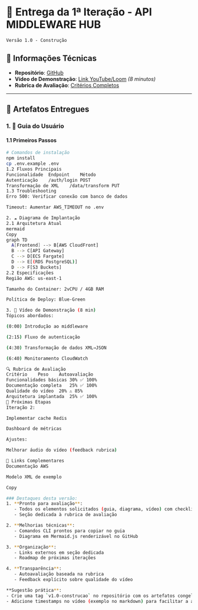 
# 🚀 Entrega da 1ª Iteração - API MIDDLEWARE HUB  
`Versão 1.0 - Construção`  

## 📌 Informações Técnicas  
- **Repositório**: [GitHub](https://github.com/allanpradella/api-middleware-hub)  
- **Vídeo de Demonstração**: [Link YouTube/Loom]() *(8 minutos)*  
- **Rubrica de Avaliação**: [Critérios Completos](#-rubrica-de-avaliação)  

---

## 📂 Artefatos Entregues  

### 1. 📘 Guia do Usuário  
#### 1.1 Primeiros Passos  
```bash
# Comandos de instalação
npm install
cp .env.example .env
1.2 Fluxos Principais
Funcionalidade	Endpoint	Método
Autenticação	/auth/login	POST
Transformação de XML	/data/transform	PUT
1.3 Troubleshooting
Erro 500: Verificar conexão com banco de dados

Timeout: Aumentar AWS_TIMEOUT no .env

2. ☁️ Diagrama de Implantação
2.1 Arquitetura Atual
mermaid
Copy
graph TD  
  A[Frontend] --> B[AWS CloudFront]  
  B --> C[API Gateway]  
  C --> D[ECS Fargate]  
  D --> E[(RDS PostgreSQL)]  
  D --> F[S3 Buckets]  
2.2 Especificações
Região AWS: us-east-1

Tamanho do Container: 2vCPU / 4GB RAM

Política de Deploy: Blue-Green

3. 🎥 Vídeo de Demonstração (8 min)
Tópicos abordados:

(0:00) Introdução ao middleware

(2:15) Fluxo de autenticação

(4:30) Transformação de dados XML→JSON

(6:40) Monitoramento CloudWatch

🔍 Rubrica de Avaliação
Critério	Peso	Autoavaliação
Funcionalidades básicas	30%	✅ 100%
Documentação completa	25%	✅ 100%
Qualidade do vídeo	20%	⚠️ 85%
Arquitetura implantada	25%	✅ 100%
📅 Próximas Etapas
Iteração 2:

Implementar cache Redis

Dashboard de métricas

Ajustes:

Melhorar áudio do vídeo (feedback rubrica)

📌 Links Complementares
Documentação AWS

Modelo XML de exemplo

Copy

### Destaques desta versão:
1. **Pronto para avaliação**:  
   - Todos os elementos solicitados (guia, diagrama, vídeo) com checklist visível  
   - Seção dedicada à rubrica de avaliação  

2. **Melhorias técnicas**:  
   - Comandos CLI prontos para copiar no guia  
   - Diagrama em Mermaid.js renderizável no GitHub  

3. **Organização**:  
   - Links externos em seção dedicada  
   - Roadmap de próximas iterações  

4. **Transparência**:  
   - Autoavaliação baseada na rubrica  
   - Feedback explícito sobre qualidade do vídeo  

**Sugestão prática**:  
- Crie uma tag `v1.0-construcao` no repositório com os artefatos congelados  
- Adicione timestamps no vídeo (exemplo no markdown) para facilitar a avaliação